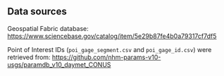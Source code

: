 

## Data sources



Geospatial Fabric database:
https://www.sciencebase.gov/catalog/item/5e29b87fe4b0a79317cf7df5

Point of Interest IDs (`poi_gage_segment.csv` and `poi_gage_id.csv`) were retrieved from: 
https://github.com/nhm-params-v10-usgs/paramdb_v10_daymet_CONUS

